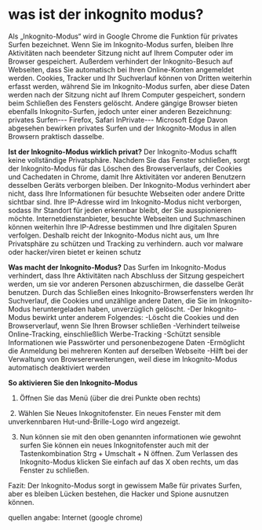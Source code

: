 # was ist der inkognito modus?  #
Als „Inkognito-Modus“ wird in Google Chrome die Funktion für privates Surfen bezeichnet. Wenn Sie im Inkognito-Modus surfen, bleiben Ihre Aktivitäten nach beendeter Sitzung nicht auf Ihrem Computer oder im Browser gespeichert. Außerdem verhindert der Inkognito-Besuch auf Webseiten, dass Sie automatisch bei Ihren Online-Konten angemeldet werden.
Cookies, Tracker und Ihr Suchverlauf können von Dritten weiterhin erfasst werden, während Sie im Inkognito-Modus surfen, aber diese Daten werden nach der Sitzung nicht auf Ihrem Computer gespeichert, sondern beim Schließen des Fensters gelöscht. Andere gängige Browser bieten ebenfalls Inkognito-Surfen, jedoch unter einer anderen Bezeichnung: privates Surfen--- Firefox, Safari
InPrivate--- Microsoft Edge
Davon abgesehen bewirken privates Surfen und der Inkognito-Modus in allen Browsern praktisch dasselbe.

**Ist der Inkognito-Modus wirklich privat?**
Der Inkognito-Modus schafft keine vollständige Privatsphäre. Nachdem Sie das Fenster schließen, sorgt der Inkognito-Modus für das Löschen des Browserverlaufs, der Cookies und Cachedaten in Chrome, damit Ihre Aktivitäten vor anderen Benutzern desselben Geräts verborgen bleiben. Der Inkognito-Modus verhindert aber nicht, dass Ihre Informationen für besuchte Webseiten oder andere Dritte sichtbar sind.
Ihre IP-Adresse wird im Inkognito-Modus nicht verborgen, sodass Ihr Standort für jeden erkennbar bleibt, der Sie ausspionieren möchte. Internetdienstanbieter, besuchte Webseiten und Suchmaschinen können weiterhin Ihre IP-Adresse bestimmen und Ihre digitalen Spuren verfolgen. Deshalb reicht der Inkognito-Modus nicht aus, um Ihre Privatsphäre zu schützen und Tracking zu verhindern. auch vor malware oder hacker/viren bietet er keinen schutz

**Was macht der Inkognito-Modus?**
Das Surfen im Inkognito-Modus verhindert, dass Ihre Aktivitäten nach Abschluss der Sitzung gespeichert werden, um sie vor anderen Personen abzuschirmen, die dasselbe Gerät benutzen. Durch das Schließen eines Inkognito-Browserfensters werden Ihr Suchverlauf, die Cookies und unzählige andere Daten, die Sie im Inkognito-Modus heruntergeladen haben, unverzüglich gelöscht.
-Der Inkognito-Modus bewirkt unter anderem Folgendes:
-Löscht die Cookies und den Browserverlauf, wenn Sie Ihren Browser schließen
-Verhindert teilweise Online-Tracking, einschließlich Werbe-Tracking
-Schützt sensible Informationen wie Passwörter und personenbezogene Daten
-Ermöglicht die Anmeldung bei mehreren Konten auf derselben Webseite
-Hilft bei der Verwaltung von Browsererweiterungen, weil diese im Inkognito-Modus automatisch deaktiviert werden

**So aktivieren Sie den Inkognito-Modus**
1. Öffnen Sie das Menü (über die drei Punkte oben rechts)
 <img scr="https://github.com/ec-mentors/IT-ist-das-was-fuer-mich/assets/151022614/f6b058e2-9120-4069-a674-b6f7693f60be">
2. Wählen Sie Neues Inkognitofenster. Ein neues Fenster mit dem unverkennbaren Hut-und-Brille-Logo wird angezeigt.
   <img scr=" https://github.com/ec-mentors/IT-ist-das-was-fuer-mich/assets/151022614/1efdbe78-82b2-4c47-92a5-01f1e664fafd">

3. Nun können sie mit den oben genannten informationen wie gewohnt surfen
    Sie können ein neues Inkognitofenster auch mit der Tastenkombination Strg + Umschalt + N öffnen. Zum Verlassen des Inkognito-Modus klicken Sie einfach auf das X oben rechts, um das Fenster zu schließen.

Fazit: Der Inkognito-Modus sorgt in gewissem Maße für privates Surfen, aber es bleiben Lücken bestehen, die Hacker und Spione ausnutzen können.



quellen angabe: Internet (google chrome)

